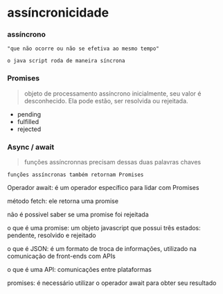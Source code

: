 # assíncronicidade

### assíncrono
	"que não ocorre ou não se efetiva ao mesmo tempo"

	o java script roda de maneira síncrona


### Promises
> objeto de processamento assíncrono
inicialmente, seu valor é desconhecido. Ela pode estão, ser resolvida ou rejeitada.

- pending
- fulfilled
- rejected


### Async / await
> funções assíncronnas precisam dessas duas palavras chaves

	funções assíncronas também retornam Promises



Operador await: é um operador específico para lidar com Promises

método fetch: ele retorna uma promise

não é possivel saber se uma promise foi rejeitada

o que é uma promise: um objeto javascript que possui três estados: pendente, resolvido e rejeitado

o que é JSON: é um formato de troca de informações, utilizado na comunicação de front-ends com APIs

o que é uma API: comunicações entre plataformas

promises: é necessário utilizar o operador await para obter seu resultado























